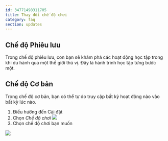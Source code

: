 ```yaml
---
id: 34771498311705
title: Thay đổi chế độ chơi
category: faq
section: updates
---
```


## Chế độ Phiêu lưu
Trong chế độ phiêu lưu, con bạn sẽ khám phá các hoạt động học tập trong khi du hành qua một thế giới thú vị. Đây là hành trình học tập từng bước một.

## Chế độ Cơ bản 
Trong chế độ cơ bản, bạn có thể tự do truy cập bất kỳ hoạt động nào vào bất kỳ lúc nào.

1. Điều hướng đến Cài đặt
2. Chọn _Chế độ chơi_
![](https://help.studycat.com/hc/article_attachments/34771475427225)
3. Chọn chế độ chơi bạn muốn

![](https://help.studycat.com/hc/article_attachments/34771498307353)

